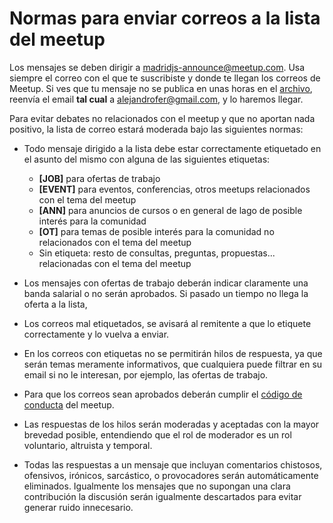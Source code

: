 # Normas para enviar correos a la lista del meetup

Los mensajes se deben dirigir a madridjs-announce@meetup.com. Usa siempre el correo con el que te suscribiste y donde te llegan los correos de Meetup. Si ves que tu mensaje no se publica en unas horas en el [archivo](https://www.meetup.com/es-ES/madridjs/messages/archive/), reenvía el email **tal cual** a alejandrofer@gmail.com, y lo haremos llegar.

Para evitar debates no relacionados con el meetup y que no aportan nada positivo, la lista de correo estará moderada bajo las siguientes normas:

* Todo mensaje dirigido a la lista debe estar correctamente etiquetado en el asunto del mismo con alguna de las siguientes etiquetas:
  * **[JOB]** para ofertas de trabajo
  * **[EVENT]** para eventos, conferencias, otros meetups relacionados con el tema del meetup
  * **[ANN]** para anuncios de cursos o en general de lago de posible interés para la comunidad 
  * **[OT]** para temas de posible interés para la comunidad no relacionados con el tema del meetup
  * Sin etiqueta: resto de consultas, preguntas, propuestas... relacionadas con el tema del meetup

* Los mensajes con ofertas de trabajo deberán indicar claramente una banda salarial o no serán aprobados. Si pasado un tiempo no llega la oferta a la lista,

* Los correos mal etiquetados, se avisará al remitente a que lo etiquete correctamente y lo vuelva a enviar.

* En los correos con etiquetas no se permitirán hilos de respuesta, ya que serán temas meramente informativos, que cualquiera puede filtrar en su email si no le interesan, por ejemplo, las ofertas de trabajo.

* Para que los correos sean aprobados deberán cumplir el [código de conducta](https://github.com/madridjs/talks/blob/master/codigo-conducta.md) del meetup.

* Las respuestas de los hilos serán moderadas y aceptadas con la mayor brevedad posible, entendiendo que el rol de moderador es un rol voluntario, altruista y temporal.

* Todas las respuestas a un mensaje que incluyan comentarios chistosos, ofensivos, irónicos, sarcástico, o provocadores serán automáticamente eliminados. Igualmente los mensajes que no supongan una clara contribución la discusión serán igualmente descartados para evitar generar ruido innecesario.

